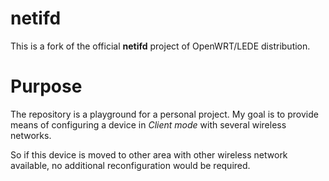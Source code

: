 # netifd

This is a fork of the official **netifd** project of OpenWRT/LEDE distribution.


# Purpose

The repository is a playground for a personal project.  My goal is to provide
means of configuring a device in *Client mode* with several wireless networks.

So if this device is moved to other area with other wireless network available,
no additional reconfiguration would be required.
